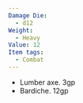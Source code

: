 ```yaml
---
Damage Die:
  - d12
Weight:
  - Heavy
Value: 12
Item tags:
  - Combat
---
```

- Lumber axe. 3gp
- Bardiche. 12gp